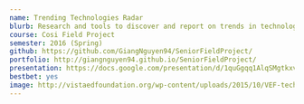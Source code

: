 ```yaml
---
name: Trending Technologies Radar
blurb: Research and tools to discover and report on trends in technology by mining social media and other publicly available data.
course: Cosi Field Project
semester: 2016 (Spring)
github: https://github.com/GiangNguyen94/SeniorFieldProject/
portfolio: http://giangnguyen94.github.io/SeniorFieldProject/
presentation: https://docs.google.com/presentation/d/1quGgqq1AlqSMgtkxvwH4pcnWwp6-4HdjbLmVXeubaUE/edit?usp=sharing
bestbet: yes
image: http://vistaedfoundation.org/wp-content/uploads/2015/10/VEF-technology.jpg
---
```

